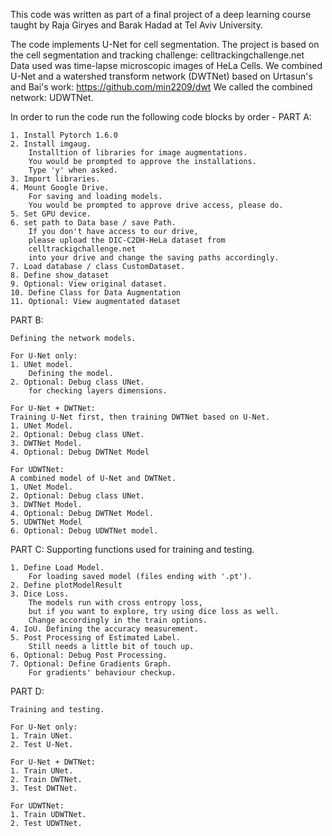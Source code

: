 This code was written as part of a final project 
of a deep learning course taught by
Raja Giryes and Barak Hadad at Tel Aviv University.

The code implements U-Net for cell segmentation.
The project is based on the cell segmentation and tracking challenge:
celltrackingchallenge.net 
Data used was time-lapse microscopic images of HeLa Cells.
We combined U-Net and a watershed transform network (DWTNet) based on
Urtasun's and Bai's work:
https://github.com/min2209/dwt 
We called the combined network: UDWTNet.

In order to run the code 
run the following code blocks by order - 
PART A:

	1. Install Pytorch 1.6.0
	2. Install imgaug. 
		Installtion of libraries for image augmentations.
		You would be prompted to approve the installations.
		Type 'y' when asked. 
	3. Import libraries.
	4. Mount Google Drive.
		For saving and loading models.
		You would be prompted to approve drive access, please do.
	5. Set GPU device.
	6. set path to Data base / save Path. 
		If you don't have access to our drive, 
		please upload the DIC-C2DH-HeLa dataset from 
		celltrackigchallenge.net 
		into your drive and change the saving paths accordingly. 
	7. Load database / class CustomDataset.
	8. Define show_dataset
	9. Optional: View original dataset.
	10. Define Class for Data Augmentation
	11. Optional: View augmentated dataset

PART B: 

	Defining the network models. 
	
	For U-Net only:
	1. UNet model. 
		Defining the model. 
	2. Optional: Debug class UNet.
		for checking layers dimensions. 

	For U-Net + DWTNet:
	Training U-Net first, then training DWTNet based on U-Net. 
	1. UNet Model.  
	2. Optional: Debug class UNet.
	3. DWTNet Model. 
	4. Optional: Debug DWTNet Model

	For UDWTNet:
	A combined model of U-Net and DWTNet.
	1. UNet Model.  
	2. Optional: Debug class UNet.
	3. DWTNet Model. 
	4. Optional: Debug DWTNet Model.
	5. UDWTNet Model
	6. Optional: Debug UDWTNet model.

PART C: 
	Supporting functions used for training and testing.
	
	1. Define Load Model.
		For loading saved model (files ending with '.pt').
	2. Define plotModelResult
	3. Dice Loss. 
		The models run with cross entropy loss, 
		but if you want to explore, try using dice loss as well. 
		Change accordingly in the train options. 
	4. IoU. Defining the accuracy measurement. 
	5. Post Processing of Estimated Label. 
		Still needs a little bit of touch up.
	6. Optional: Debug Post Processing. 
	7. Optional: Define Gradients Graph.
		For gradients' behaviour checkup. 

PART D: 

	Training and testing.

	For U-Net only:
	1. Train UNet.
	2. Test U-Net.

	For U-Net + DWTNet:
	1. Train UNet.
	2. Train DWTNet.
	3. Test DWTNet.

	For UDWTNet:
	1. Train UDWTNet. 
	2. Test UDWTNet. 

